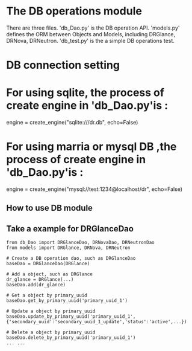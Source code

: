 # The DB operations module
There are three files.
'db_Dao.py' is the DB operation API.
'models.py' defines the ORM between Objects and Models, including DRGlance, DRNova, DRNeutron.
'db_test.py' is the a simple DB operations test.

# DB connection setting
# For using sqlite, the process of create engine in 'db_Dao.py'is :
engine = create_engine("sqlite:///dr.db", echo=False)

# For using marria or mysql DB ,the process of create engine in 'db_Dao.py'is :
engine = create_engine("mysql://test:1234@localhost/dr", echo=False)

## How to use DB module
## Take a example for DRGlanceDao

```
from db_Dao import DRGlanceDao, DRNovaDao, DRNeutronDao
from models import DRGlance, DRNova, DRNeutron

# Create a DB operation dao, such as DRGlanceDao
baseDao = DRGlanceDao(DRGlance) 

# Add a object, such as DRGlance
dr_glance = DRGlance(...)
baseDao.add(dr_glance)

# Get a object by primary_uuid
baseDao.get_by_primary_uuid('primary_uuid_1')

# Update a object by primary_uuid
baseDao.update_by_primary_uuid('primary_uuid_1',{'secondary_uuid':'secondary_uuid_1_update','status':'active',...})

# Delete a object by primary_uuid
baseDao.delete_by_primary_uuid('primary_uuid_1')
... ...

```
